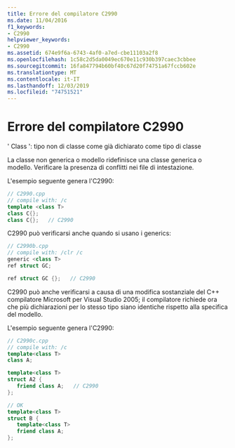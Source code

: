 ```yaml
---
title: Errore del compilatore C2990
ms.date: 11/04/2016
f1_keywords:
- C2990
helpviewer_keywords:
- C2990
ms.assetid: 674e9f6a-6743-4af0-a7ed-cbe11103a2f8
ms.openlocfilehash: 1c58c2d5da0049ec670e11c930b397caec3cbbee
ms.sourcegitcommit: 16fa847794b60bf40c67d20f74751a67fccb602e
ms.translationtype: MT
ms.contentlocale: it-IT
ms.lasthandoff: 12/03/2019
ms.locfileid: "74751521"
---
```

# <a name="compiler-error-c2990"></a>Errore del compilatore C2990

' Class ': tipo non di classe come già dichiarato come tipo di classe

La classe non generica o modello ridefinisce una classe generica o modello. Verificare la presenza di conflitti nei file di intestazione.

L'esempio seguente genera l'C2990:

```cpp
// C2990.cpp
// compile with: /c
template <class T>
class C{};
class C{};   // C2990
```

C2990 può verificarsi anche quando si usano i generics:

```cpp
// C2990b.cpp
// compile with: /clr /c
generic <class T>
ref struct GC;

ref struct GC {};   // C2990
```

C2990 può anche verificarsi a causa di una modifica sostanziale del C++ compilatore Microsoft per Visual Studio 2005; il compilatore richiede ora che più dichiarazioni per lo stesso tipo siano identiche rispetto alla specifica del modello.

L'esempio seguente genera l'C2990:

```cpp
// C2990c.cpp
// compile with: /c
template<class T>
class A;

template<class T>
struct A2 {
   friend class A;   // C2990
};

// OK
template<class T>
struct B {
   template<class T>
   friend class A;
};
```
